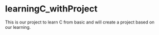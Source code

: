 # learningC_withProject
This is our project to learn C from basic and will create a project based on our learning.
